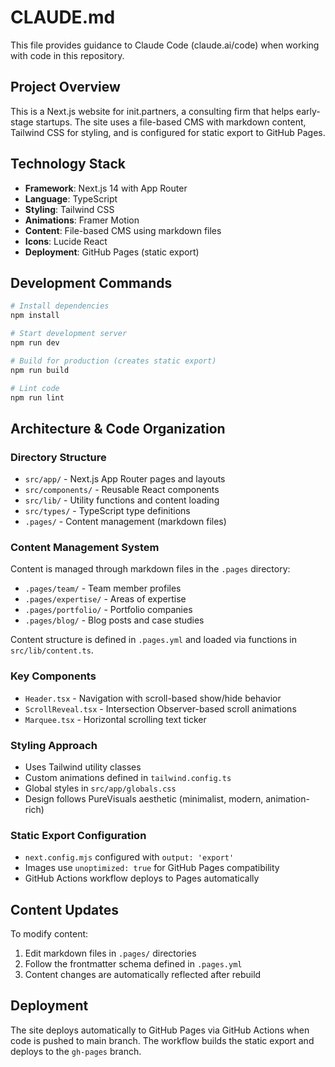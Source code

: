 # CLAUDE.md

This file provides guidance to Claude Code (claude.ai/code) when working with code in this repository.

## Project Overview

This is a Next.js website for init.partners, a consulting firm that helps early-stage startups. The site uses a file-based CMS with markdown content, Tailwind CSS for styling, and is configured for static export to GitHub Pages.

## Technology Stack

- **Framework**: Next.js 14 with App Router
- **Language**: TypeScript
- **Styling**: Tailwind CSS
- **Animations**: Framer Motion
- **Content**: File-based CMS using markdown files
- **Icons**: Lucide React
- **Deployment**: GitHub Pages (static export)

## Development Commands

```bash
# Install dependencies
npm install

# Start development server
npm run dev

# Build for production (creates static export)
npm run build

# Lint code
npm run lint
```

## Architecture & Code Organization

### Directory Structure
- `src/app/` - Next.js App Router pages and layouts
- `src/components/` - Reusable React components
- `src/lib/` - Utility functions and content loading
- `src/types/` - TypeScript type definitions
- `.pages/` - Content management (markdown files)

### Content Management System
Content is managed through markdown files in the `.pages` directory:
- `.pages/team/` - Team member profiles
- `.pages/expertise/` - Areas of expertise  
- `.pages/portfolio/` - Portfolio companies
- `.pages/blog/` - Blog posts and case studies

Content structure is defined in `.pages.yml` and loaded via functions in `src/lib/content.ts`.

### Key Components
- `Header.tsx` - Navigation with scroll-based show/hide behavior
- `ScrollReveal.tsx` - Intersection Observer-based scroll animations
- `Marquee.tsx` - Horizontal scrolling text ticker

### Styling Approach
- Uses Tailwind utility classes
- Custom animations defined in `tailwind.config.ts`
- Global styles in `src/app/globals.css`
- Design follows PureVisuals aesthetic (minimalist, modern, animation-rich)

### Static Export Configuration
- `next.config.mjs` configured with `output: 'export'`
- Images use `unoptimized: true` for GitHub Pages compatibility
- GitHub Actions workflow deploys to Pages automatically

## Content Updates

To modify content:
1. Edit markdown files in `.pages/` directories
2. Follow the frontmatter schema defined in `.pages.yml`
3. Content changes are automatically reflected after rebuild

## Deployment

The site deploys automatically to GitHub Pages via GitHub Actions when code is pushed to main branch. The workflow builds the static export and deploys to the `gh-pages` branch.